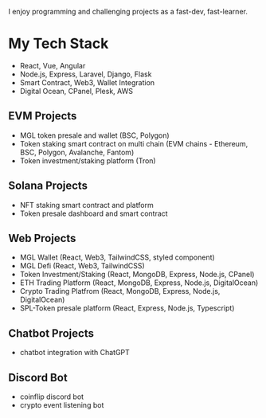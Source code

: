 I enjoy programming and challenging projects as a fast-dev, fast-learner.

# My Tech Stack
- React, Vue, Angular
- Node.js, Express, Laravel, Django, Flask
- Smart Contract, Web3, Wallet Integration
- Digital Ocean, CPanel, Plesk, AWS


## EVM Projects
- MGL token presale and wallet (BSC, Polygon)
- Token staking smart contract on multi chain (EVM chains - Ethereum, BSC, Polygon, Avalanche, Fantom)
- Token investment/staking platform (Tron)

## Solana Projects
- NFT staking smart contract and platform
- Token presale dashboard and smart contract

## Web Projects
- MGL Wallet (React, Web3, TailwindCSS, styled component)
- MGL Defi (React, Web3, TailwindCSS)
- Token Investment/Staking (React, MongoDB, Express, Node.js, CPanel)
- ETH Trading Platform (React, MongoDB, Express, Node.js, DigitalOcean)
- Crypto Trading Platfrom (React, MongoDB, Express, Node.js, DigitalOcean)
- SPL-Token presale platform (React, Express, Node.js, Typescript)

## Chatbot Projects
- chatbot integration with ChatGPT

## Discord Bot
- coinflip discord bot
- crypto event listening bot

